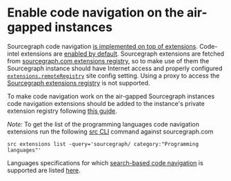 # Enable code navigation on the air-gapped instances

Sourcegraph code navigation [is implemented on top of extensions](../../dev/background-information/codeintel/extensions.md). Code-intel extensions are [enabled by default](../../extensions/usage.md#default-extensions). Sourcegraph extensions are fetched from [sourcegraph.com extensions registry](https://sourcegraph.com/extensions), so to make use of them the Sourcegraph instance should have Internet access and properly configured [`extensions.remoteRegistry`](../../admin/extensions/index.md#use-extensions-from-sourcegraphcom-or-disable-remote-extensions) site config setting. Using a proxy to access the [Sourcegraph extensions registry](https://sourcegraph.com/extensions) is not supported.

To make code navigation work on the air-gapped Sourcegraph instances code navigation extensions should be added to the instance's private extension registry following [this guide](https://github.com/sourcegraph/sourcegraph-extensions-cloning-scripts).

*Note:* To get the list of the programming languages code navigation extensions run the following [src CLI](https://docs.sourcegraph.com/cli) command against sourcegraph.com
 ```
 src extensions list -query='sourcegraph/ category:"Programming languages"'
 ```
 
 Languages specifications for which [search-based code navigation](../explanations/search_based_code_navigation.md) is supported are listed [here](https://github.com/sourcegraph/code-intel-extensions/blob/master/template/src/language-specs/languages.ts#L345-L390).
